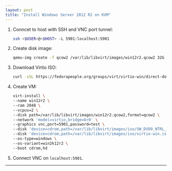 ```yaml
---
layout: post
title: "Install Windows Server 2012 R2 on KVM"
---
```


1. Conncet to host with SSH and VNC port tunnel:
   ```bash
   ssh <$USER>@<$HOST> -L 5901:localhost:5901
   ```
2. Create disk image:
   ```bash
   qemu-img create -f qcow2 /var/lib/libvirt/images/win12r2.qcow2 32G
   ```
3. Download Virtio ISO:
   ```bash
   curl -sSL https://fedorapeople.org/groups/virt/virtio-win/direct-downloads/stable-virtio/virtio-win.iso > /var/lib/libvirt/images/iso/virtio-win.iso
   ```
4. Create VM:
   ```bash
   virt-install \
   --name win12r2 \
   --ram 2048 \
   --vcpus=2 \
   --disk path=/var/lib/libvirt/images/win12r2.qcow2,format=qcow2 \
   --network 'model=virtio,bridge=br0' \
   --graphics vnc,port=5901,password=test \
   --disk 'device=cdrom,path=/var/lib/libvirt/images/iso/SW_DVD9_NTRL_Windows_Svrs_2012_R2_English_2_FPP_OEM_Std_DC_X19-82429.ISO' \
   --disk 'device=cdrom,path=/var/lib/libvirt/images/iso/virtio-win.iso'  \
   --os-type=windows \
   --os-variant=win2k12r2 \
   --boot cdrom,hd 
   ```
5. Connect VNC on `localhost:5901`.

---
